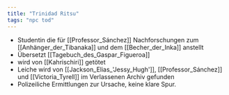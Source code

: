 ```yaml
---
title: "Trinidad Ritsu"
tags: "npc tod"
---
```

* Studentin die für [[Professor_Sánchez]] Nachforschungen zum [[Anhänger_der_Tibanaka]] und dem [[Becher_der_Inka]] anstellt
* Übersetzt [[Tagebuch_des_Gaspar_Figueroa]]
* wird von [[Kahrischiri]] getötet
* Leiche wird von [[Jackson_Elias_'Jessy_Hugh']], [[Professor_Sánchez]] und [[Victoria_Tyrell]] im Verlassenen Archiv gefunden
* Polizeiliche Ermittlungen zur Ursache, keine klare Spur.         